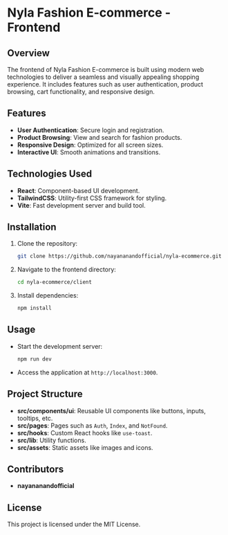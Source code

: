 # Nyla Fashion E-commerce - Frontend

## Overview
The frontend of Nyla Fashion E-commerce is built using modern web technologies to deliver a seamless and visually appealing shopping experience. It includes features such as user authentication, product browsing, cart functionality, and responsive design.

## Features
- **User Authentication**: Secure login and registration.
- **Product Browsing**: View and search for fashion products.
- **Responsive Design**: Optimized for all screen sizes.
- **Interactive UI**: Smooth animations and transitions.

## Technologies Used
- **React**: Component-based UI development.
- **TailwindCSS**: Utility-first CSS framework for styling.
- **Vite**: Fast development server and build tool.

## Installation
1. Clone the repository:
   ```bash
   git clone https://github.com/nayananandofficial/nyla-ecommerce.git
   ```
2. Navigate to the frontend directory:
   ```bash
   cd nyla-ecommerce/client
   ```
3. Install dependencies:
   ```bash
   npm install
   ```

## Usage
- Start the development server:
  ```bash
  npm run dev
  ```
- Access the application at `http://localhost:3000`.

## Project Structure
- **src/components/ui**: Reusable UI components like buttons, inputs, tooltips, etc.
- **src/pages**: Pages such as `Auth`, `Index`, and `NotFound`.
- **src/hooks**: Custom React hooks like `use-toast`.
- **src/lib**: Utility functions.
- **src/assets**: Static assets like images and icons.

## Contributors
- **nayananandofficial**

## License
This project is licensed under the MIT License.
